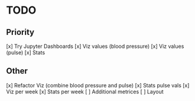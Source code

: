 # TODO

## Priority
[x] Try Jupyter Dashboards
[x] Viz values (blood pressure)
[x] Viz values (pulse)
[x] Stats


## Other
[x] Refactor Viz (combine blood pressure and pulse)
[x] Stats pulse vals
[x] Viz per week
[x] Stats per week
[ ] Additional metrices
[ ] Layout